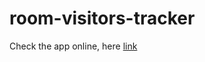 # room-visitors-tracker

Check the app online, here [link](https://restore-room-tracker.streamlit.app/)